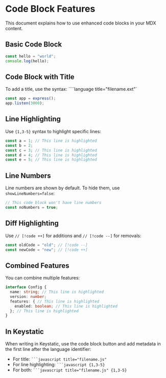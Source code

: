 # Code Block Features

This document explains how to use enhanced code blocks in your MDX content.

## Basic Code Block

```javascript
const hello = "world";
console.log(hello);
```

## Code Block with Title

To add a title, use the syntax: ````language title="filename.ext"`

```javascript title="app.js"
const app = express();
app.listen(3000);
```

## Line Highlighting

Use `{1,3-5}` syntax to highlight specific lines:

```javascript {1,3-5}
const a = 1; // This line is highlighted
const b = 2;
const c = 3; // This line is highlighted
const d = 4; // This line is highlighted
const e = 5; // This line is highlighted
```

## Line Numbers

Line numbers are shown by default. To hide them, use `showLineNumbers=false`:

```javascript showLineNumbers=false
// This code block won't have line numbers
const noNumbers = true;
```

## Diff Highlighting

Use `// [!code ++]` for additions and `// [!code --]` for removals:

```javascript
const oldCode = "old"; // [!code --]
const newCode = "new"; // [!code ++]
```

## Combined Features

You can combine multiple features:

```typescript title="config.ts" {2,4-6}
interface Config {
  name: string; // This line is highlighted
  version: number;
  features: { // This line is highlighted
    enabled: boolean; // This line is highlighted
  }; // This line is highlighted
}
```

## In Keystatic

When writing in Keystatic, use the code block button and add metadata in the first line after the language identifier:

- For title: ` ```javascript title="filename.js" `
- For line highlighting: ` ```javascript {1,3-5} `
- For both: ` ```javascript title="filename.js" {1,3-5} `